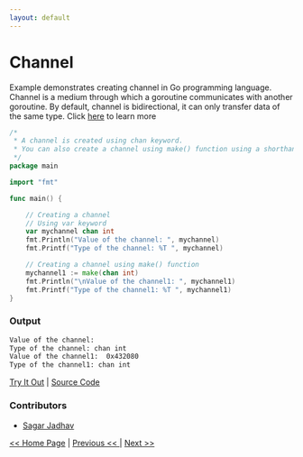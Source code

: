 ```yaml
---
layout: default
---
```


# Channel 

Example demonstrates creating channel in Go programming language. Channel is a medium through which a goroutine communicates with another goroutine.
By default, channel is bidirectional, it can only  transfer data of the same type.
Click [here](https://tour.golang.org/concurrency/2) to learn more

```go
/*
 * A channel is created using chan keyword.
 * You can also create a channel using make() function using a shorthand declaration. 
 */
package main

import "fmt"

func main() {

	// Creating a channel
	// Using var keyword
	var mychannel chan int
	fmt.Println("Value of the channel: ", mychannel)
	fmt.Printf("Type of the channel: %T ", mychannel)

	// Creating a channel using make() function
	mychannel1 := make(chan int)
	fmt.Println("\nValue of the channel1: ", mychannel1)
	fmt.Printf("Type of the channel1: %T ", mychannel1)
}

```
### Output

```bash
Value of the channel:  
Type of the channel: chan int 
Value of the channel1:  0x432080
Type of the channel1: chan int 
```

<a href='https://play.golang.org/p/HjmlW1VVynF' target='_blank'>Try It Out</a> | <a href='' target='_blank'>Source Code</a>

### Contributors
- <a href='https://github.com/sagar-jadhav' target='_blank'>Sagar Jadhav</a>

[<< Home Page](./) | [Previous << ](./.html) | [Next >> ](./.html)
